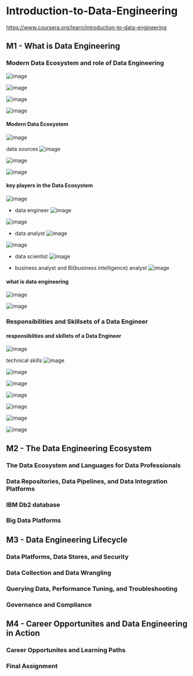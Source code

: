 # Introduction-to-Data-Engineering
https://www.coursera.org/learn/introduction-to-data-engineering

## M1 - What is Data Engineering
### Modern Data Ecosystem and role of Data Engineering
![image](https://github.com/user-attachments/assets/0f1f2d0c-751f-4eff-8d3e-359bc0acba50)

![image](https://github.com/user-attachments/assets/b847572d-d68c-4b33-a406-db0aa77d28d5)

![image](https://github.com/user-attachments/assets/61dc1642-edc6-4299-bae2-a7f6d17f0322)

![image](https://github.com/user-attachments/assets/a74eb7d1-e7bc-4259-86ec-95d02713dff4)

#### Modern Data Ecosystem
![image](https://github.com/user-attachments/assets/772a28f2-a6c7-4aa3-acc2-02ec08321a95)

data sources
![image](https://github.com/user-attachments/assets/45419978-cd89-4a30-a01b-34d623862e87)

![image](https://github.com/user-attachments/assets/632d9615-4b59-472a-a48c-c79096f8019c)

![image](https://github.com/user-attachments/assets/694eecdf-87d6-4c87-bf07-ce64371e062f)

#### key players in the Data Ecosystem
![image](https://github.com/user-attachments/assets/28bdb0bf-1ae2-48f5-9a21-15a826b28e85)

- data engineer
![image](https://github.com/user-attachments/assets/2b5f46b4-a059-4ed2-a871-a0f46cd1f5c3)

![image](https://github.com/user-attachments/assets/79c3bdb4-ab1c-48ae-b034-67f8d94f7259)

- data analyst
![image](https://github.com/user-attachments/assets/c9b9f62b-1271-42d0-81a7-3b261c8e0d50)

![image](https://github.com/user-attachments/assets/0b30def0-abc1-4710-b42f-97dfba252859)

- data scientist
  ![image](https://github.com/user-attachments/assets/1a111b58-8c29-4e96-b788-c954658b3f92)

- business analyst and BI(business intelligence) analyst
  ![image](https://github.com/user-attachments/assets/4cecdf44-c039-43fd-bef2-dfccdbb8feb4)


#### what is data engineering
![image](https://github.com/user-attachments/assets/23b296f7-ba0f-484b-96ba-c0a65c0b7ecd)

![image](https://github.com/user-attachments/assets/caa49167-5df6-4903-a17d-3dc0fbad25c3)

### Responsibilities and Skillsets of a Data Engineer

#### responsiblities and skillets of a Data Engineer
![image](https://github.com/user-attachments/assets/884e03fa-96fc-4c65-ac2e-b23d5a01582c)

technical skills
![image](https://github.com/user-attachments/assets/16b8bdf6-162d-4a29-99ee-a28fec15a837)

![image](https://github.com/user-attachments/assets/59072767-d57a-4bfc-899a-6324c758a32d)

![image](https://github.com/user-attachments/assets/e7827862-4b5f-494b-b122-2366d2a3273a)

![image](https://github.com/user-attachments/assets/e99c1241-4e2a-47c8-8e8b-fa04d57d4e7c)

![image](https://github.com/user-attachments/assets/22022c3c-3707-4164-a89f-99974418566b)

 ![image](https://github.com/user-attachments/assets/272d934e-f8db-4a42-b9d1-7afa5c35d816)

![image](https://github.com/user-attachments/assets/8bc715b8-8d02-4c7e-ac81-ebc7863b5f0e)




## M2 - The Data Engineering Ecosystem
### The Data Ecosystem and Languages for Data Professionals
### Data Repositories, Data Pipelines, and Data Integration Platforms
### IBM Db2 database
### Big Data Platforms

## M3 - Data Engineering Lifecycle
### Data Platforms, Data Stores, and Security
### Data Collection and Data Wrangling
### Querying Data, Performance Tuning, and Troubleshooting
### Governance and Compliance

## M4 - Career Opportunites and Data Engineering in Action
### Career Opportunites and Learning Paths
### Final Assignment

